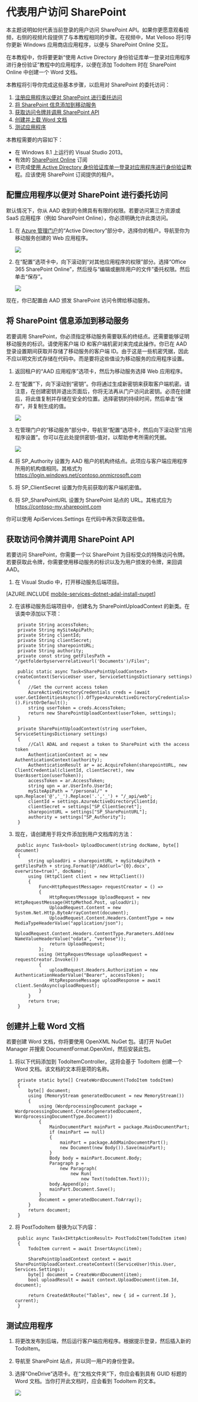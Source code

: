 <properties 
	pageTitle="代表用户访问 SharePoint | 移动开发人员中心" 
	description="了解如何代表用户调用 SharePoint" 
	documentationCenter="" 
	authors="mattchenderson" 
	manager="dwrede" 
	editor="" 
	services="mobile-services"/>

<tags 
	ms.service="mobile-services" 
	ms.date="08/08/2015" 
	wacn.date="10/03/2015"/>

# 代表用户访问 SharePoint

本主题说明如何代表当前登录的用户访问 SharePoint API。如果你更愿意观看视频，右侧的视频片段提供了与本教程相同的步骤。在视频中，Mat Velloso 将引导你更新 Windows 应用商店应用程序，以便与 SharePoint Online 交互。


在本教程中，你将要更新“使用 Active Directory 身份验证库单一登录对应用程序进行身份验证”教程中的应用程序，以便在添加 TodoItem 时在 SharePoint Online 中创建一个 Word 文档。

本教程将引导你完成这些基本步骤，以启用对 SharePoint 的委托访问：

1. [注册应用程序以便对 SharePoint 进行委托访问]
2. [将 SharePoint 信息添加到移动服务]
3. [获取访问令牌并调用 SharePoint API]
4. [创建并上载 Word 文档]
5. [测试应用程序]

本教程需要的内容如下：

* 在 Windows 8.1 上运行的 Visual Studio 2013。
* 有效的 [SharePoint Online] 订阅
* 已完成[使用 Active Directory 身份验证库单一登录对应用程序进行身份验证]教程。应该使用 SharePoint 订阅提供的租户。

## <a name="configure-permissions"></a>配置应用程序以便对 SharePoint 进行委托访问
默认情况下，你从 AAD 收到的令牌具有有限的权限。若要访问第三方资源或 SaaS 应用程序（例如 SharePoint Online），你必须明确允许此类访问。

1. 在 [Azure 管理门户]的“Active Directory”部分中，选择你的租户。导航至你为移动服务创建的 Web 应用程序。

    ![][0]

2. 在“配置”选项卡中，向下滚动到“对其他应用程序的权限”部分。选择“Office 365 SharePoint Online”，然后授与“编辑或删除用户的文件”委托权限。然后单击“保存”。

    ![][1]

现在，你已配置由 AAD 颁发 SharePoint 访问令牌给移动服务。

## <a name="store-credentials"></a>将 SharePoint 信息添加到移动服务

若要调用 SharePoint，你必须指定移动服务需要联系的终结点。还需要能够证明移动服务的标识。请使用客户端 ID 和客户端机密对来完成此操作。你已在 AAD 登录设置期间获取并存储了移动服务的客户端 ID。由于这是一些机密凭据，因此不应以明文形式存储在代码中。而是要将这些值设为移动服务的应用程序设置。

1. 返回租户的“AAD 应用程序”选项卡，然后为移动服务选择 Web 应用程序。

2. 在“配置”下，向下滚动到“密钥”。你将通过生成新密钥来获取客户端机密。请注意，在创建密钥并退出页面后，你将无法再从门户访问此密钥。必须在创建后，将此值复制并存储在安全的位置。选择密钥的持续时间，然后单击“保存”，并复制生成的值。

    ![][2]

3. 在管理门户的“移动服务”部分中，导航至“配置”选项卡，然后向下滚动至“应用程序设置”。你可以在此处提供密钥-值对，以帮助参考所需的凭据。

    ![][3]

4. 将 SP\_Authority 设置为 AAD 租户的机构终结点。此项应与客户端应用程序所用的机构值相同。其格式为 https://login.windows.net/contoso.onmicrosoft.com

5. 将 SP\_ClientSecret 设置为你先前获取的客户端机密值。

6. 将 SP\_SharePointURL 设置为 SharePoint 站点的 URL。其格式应为 https://contoso-my.sharepoint.com

你可以使用 ApiServices.Settings 在代码中再次获取这些值。

## <a name="obtain-token"></a>获取访问令牌并调用 SharePoint API

若要访问 SharePoint，你需要一个以 SharePoint 为目标受众的特殊访问令牌。若要获取此令牌，你需要使用移动服务的标识以及为用户颁发的令牌，来回调 AAD。

1. 在 Visual Studio 中，打开移动服务后端项目。

[AZURE.INCLUDE [mobile-services-dotnet-adal-install-nuget](../includes/mobile-services-dotnet-adal-install-nuget.md)]

2. 在该移动服务后端项目中，创建名为 SharePointUploadContext 的新类。在该类中添加以下项：

        private String accessToken;
        private String mySiteApiPath;
        private String clientId;
        private String clientSecret;
        private String sharepointURL;
        private String authority;
        private const string getFilesPath = "/getfolderbyserverrelativeurl('Documents')/Files";

        public static async Task<SharePointUploadContext> createContext(ServiceUser user, ServiceSettingsDictionary settings)
        {
            //Get the current access token
            AzureActiveDirectoryCredentials creds = (await user.GetIdentitiesAsync()).OfType<AzureActiveDirectoryCredentials>().FirstOrDefault();
            string userToken = creds.AccessToken;
            return new SharePointUploadContext(userToken, settings);
        }

        private SharePointUploadContext(string userToken, ServiceSettingsDictionary settings)
        {
            //Call ADAL and request a token to SharePoint with the access token
            AuthenticationContext ac = new AuthenticationContext(authority);
            AuthenticationResult ar = ac.AcquireToken(sharepointURL, new ClientCredential(clientId, clientSecret), new UserAssertion(userToken));
            accessToken = ar.AccessToken;
            string upn = ar.UserInfo.UserId;
            mySiteApiPath = "/personal/" + upn.Replace('@','_').Replace('.','_') + "/_api/web"; 
            clientId = settings.AzureActiveDirectoryClientId;
            clientSecret = settings["SP_ClientSecret"];
            sharepointURL = settings["SP_SharePointURL"];
            authority = settings["SP_Authority"];
        }

3. 现在，请创建用于将文件添加到用户文档库的方法：

        public async Task<bool> UploadDocument(string docName, byte[] document)
        {
            string uploadUri = sharepointURL + mySiteApiPath + getFilesPath + string.Format(@"/Add(url='{0}.docx', overwrite=true)", docName);
            using (HttpClient client = new HttpClient())
            {
                Func<HttpRequestMessage> requestCreator = () =>
                {
                    HttpRequestMessage UploadRequest = new HttpRequestMessage(HttpMethod.Post, uploadUri);
                    UploadRequest.Content = new System.Net.Http.ByteArrayContent(document);
                    UploadRequest.Content.Headers.ContentType = new MediaTypeHeaderValue("application/json");
                    UploadRequest.Content.Headers.ContentType.Parameters.Add(new NameValueHeaderValue("odata", "verbose"));
                    return UploadRequest;
                };
                using (HttpRequestMessage uploadRequest = requestCreator.Invoke())
                {
                    uploadRequest.Headers.Authorization = new AuthenticationHeaderValue("Bearer", accessToken);
                    HttpResponseMessage uploadResponse = await client.SendAsync(uploadRequest);
                }
            }
            return true;
        }

## <a name="create-document"></a>创建并上载 Word 文档

若要创建 Word 文档，你将要使用 OpenXML NuGet 包。请打开 NuGet Manager 并搜索 DocumentFormat.OpenXml，然后安装此包。

1. 将以下代码添加到 TodoItemController。这将会基于 TodoItem 创建一个 Word 文档。该文档的文本将是项的名称。

        private static byte[] CreateWordDocument(TodoItem todoItem)
        {
            byte[] document;
            using (MemoryStream generatedDocument = new MemoryStream())
            {
                using (WordprocessingDocument package = WordprocessingDocument.Create(generatedDocument, WordprocessingDocumentType.Document))
                {
                    MainDocumentPart mainPart = package.MainDocumentPart;
                    if (mainPart == null)
                    {
                        mainPart = package.AddMainDocumentPart();
                        new Document(new Body()).Save(mainPart);
                    }
                    Body body = mainPart.Document.Body;
                    Paragraph p =
                        new Paragraph(
                            new Run(
                                new Text(todoItem.Text)));
                    body.Append(p);
                    mainPart.Document.Save();
                }
                document = generatedDocument.ToArray();
            }
            return document;
        }

2. 将 PostTodoItem 替换为以下内容：

        public async Task<IHttpActionResult> PostTodoItem(TodoItem item)
        {
            TodoItem current = await InsertAsync(item);
            
            SharePointUploadContext context = await SharePointUploadContext.createContext((ServiceUser)this.User, Services.Settings);
            byte[] document = CreateWordDocument(item);
            bool uploadResult = await context.UploadDocument(item.Id, document);
            
            return CreatedAtRoute("Tables", new { id = current.Id }, current);
        }

## <a name="test-application"></a>测试应用程序

1. 将更改发布到后端，然后运行客户端应用程序。根据提示登录，然后插入新的 TodoItem。

2. 导航至 SharePoint 站点，并以同一用户的身份登录。

3. 选择“OneDrive”选项卡。在“文档文件夹”下，你应会看到具有 GUID 标题的 Word 文档。当你打开此文档时，应会看到 TodoItem 的文本。

    ![][4]


<!-- Images. -->

[0]: ./media/mobile-services-dotnet-backend-calling-sharepoint-on-behalf-of-user/aad-web-application.png
[1]: ./media/mobile-services-dotnet-backend-calling-sharepoint-on-behalf-of-user/aad-sharepoint-permissions.png
[2]: ./media/mobile-services-dotnet-backend-calling-sharepoint-on-behalf-of-user/aad-manage-secret-key.png
[3]: ./media/mobile-services-dotnet-backend-calling-sharepoint-on-behalf-of-user/mobile-services-app-settings-sharepoint.png
[4]: ./media/mobile-services-dotnet-backend-calling-sharepoint-on-behalf-of-user/sharepoint-document-created.png

<!-- Anchors. -->

[注册应用程序以便对 SharePoint 进行委托访问]: #configure-permissionss
[将 SharePoint 信息添加到移动服务]: #store-credentials
[获取访问令牌并调用 SharePoint API]: #obtain-token
[创建并上载 Word 文档]: #create-document
[测试应用程序]: #test-application

<!-- URLs. -->
[Azure 管理门户]: https://manage.windowsazure.cn/
[SharePoint Online]: http://office.microsoft.com/zh-cn/sharepoint/
[使用 Active Directory 身份验证库单一登录对应用程序进行身份验证]: /documentation/articles/mobile-services-windows-store-dotnet-adal-sso-authentication/

<!---HONumber=71-->